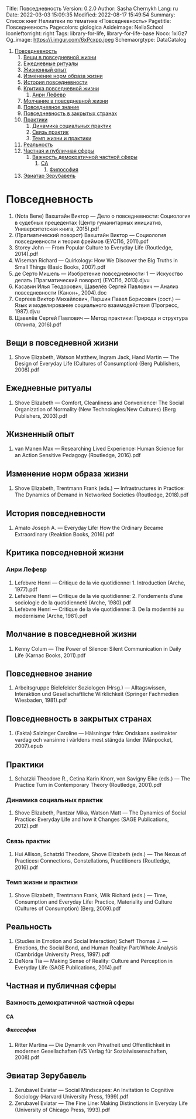 Title: Повседневность
Version: 0.2.0
Author: Sasha Chernykh
Lang: ru
Date: 2022-03-03 15:09:35
Modified: 2022-08-17 15:49:54
Summary: Список книг Нелиатеки по тематике «Повседневность»
Pagetitle: Повседневность
Pagecolors: giologica
Asideimage: NeliaSchool
Iconleftorright: right
Tags: library-for-life, library-for-life-base
Noco: 1xiGz7
Og_image: https://i.imgur.com/6xPcxpp.jpeg
Schemaorgtype: DataCatalog

<!-- MarkdownTOC -->

1. [Повседневность](#Повседневность)
	1. [Вещи в повседневной жизни](#Вещи-в-повседневной-жизни)
	1. [Ежедневные ритуалы](#Ежедневные-ритуалы)
	1. [Жизненный опыт](#Жизненный-опыт)
	1. [Изменение норм образа жизни](#Изменение-норм-образа-жизни)
	1. [История повседневности](#История-повседневности)
	1. [Критика повседневной жизни](#Критика-повседневной-жизни)
		1. [Анри Лефевр](#Анри-Лефевр)
	1. [Молчание в повседневной жизни](#Молчание-в-повседневной-жизни)
	1. [Повседневное знание](#Повседневное-знание)
	1. [Повседневность в закрытых странах](#Повседневность-в-закрытых-странах)
	1. [Практики](#Практики)
		1. [Динамика социальных практик](#Динамика-социальных-практик)
		1. [Связь практик](#Связь-практик)
		1. [Темп жизни и практики](#Темп-жизни-и-практики)
	1. [Реальность](#Реальность)
	1. [Частная и публичная сферы](#Частная-и-публичная-сферы)
		1. [Важность демократичной частной сферы](#Важность-демократичной-частной-сферы)
			1. [CA](#CA)
				1. [Философия](#Философия)
	1. [Эвиатар Зерубавель](#Эвиатар-Зерубавель)

<!-- /MarkdownTOC -->

<a id="Повседневность"></a>
# Повседневность

1. (Nota Bene) Вахштайн Виктор — Дело о повседневности꞉ Социология в судебных прецедентах (Центр гуманитарных инициатив, Университетская книга, 2015).pdf
1. (Прагматический поворот) Вахштайн Виктор — Социология повседневности и теория фреймов (ЕУСПб, 2011).pdf
1. Storey John — From Popular Culture to Everyday Life (Routledge, 2014).pdf
1. Wiseman Richard — Quirkology꞉ How We Discover the Big Truths in Small Things (Basic Books, 2007).pdf
1. де Серто Мишель — Изобретение повседневности꞉ 1 — Искусство делать (Прагматический поворот) (ЕУСПб, 2013).djvu
1. Касавин Илья Теодорович, Щавелёв Сергей Павлович — Анализ повседневности (Канон+, 2004).doc
1. Сергеев Виктор Михайлович, Паршин Павел Борисович (сост.) — Язык и моделирование социального взаимодействия (Прогресс, 1987).djvu
1. Щавелёв Сергей Павлович — Метод практики꞉ Природа и структура (Флинта, 2016).pdf

<a id="Вещи-в-повседневной-жизни"></a>
## Вещи в повседневной жизни

1. Shove Elizabeth, Watson Matthew, Ingram Jack, Hand Martin — The Design of Everyday Life (Cultures of Consumption) (Berg Publishers, 2008).pdf

<a id="Ежедневные-ритуалы"></a>
## Ежедневные ритуалы

1. Shove Elizabeth — Comfort, Cleanliness and Convenience꞉ The Social Organization of Normality (New Technologies⧸New Cultures) (Berg Publishers, 2003).pdf

<a id="Жизненный-опыт"></a>
## Жизненный опыт

1. van Manen Max — Researching Lived Experience꞉ Human Science for an Action Sensitive Pedagogy (Routledge, 2016).pdf

<a id="Изменение-норм-образа-жизни"></a>
## Изменение норм образа жизни

1. Shove Elizabeth, Trentmann Frank (eds.) — Infrastructures in Practice꞉ The Dynamics of Demand in Networked Societies (Routledge, 2018).pdf

<a id="История-повседневности"></a>
## История повседневности

1. Amato Joseph A. — Everyday Life꞉ How the Ordinary Became Extraordinary (Reaktion Books, 2016).pdf

<a id="Критика-повседневной-жизни"></a>
## Критика повседневной жизни

<a id="Анри-Лефевр"></a>
### Анри Лефевр

1. Lefebvre Henri — Critique de la vie quotidienne꞉ 1. Introduction (Arche, 1977).pdf
1. Lefebvre Henri — Critique de la vie quotidienne꞉ 2. Fondements d’une sociologie de la quotidienneté (Arche, 1980).pdf
1. Lefebvre Henri — Critique de la vie quotidienne꞉ 3. De la modernité au modernisme (Arche, 1981).pdf

<a id="Молчание-в-повседневной-жизни"></a>
## Молчание в повседневной жизни

1. Kenny Colum — The Power of Silence꞉ Silent Communication in Daily Life (Karnac Books, 2011).pdf

<a id="Повседневное-знание"></a>
## Повседневное знание

1. Arbeitsgruppe Bielefelder Soziologen (Hrsg.) — Alltagswissen, Interaktion und Gesellschaftliche Wirklichkeit (Springer Fachmedien Wiesbaden, 1981).pdf

<a id="Повседневность-в-закрытых-странах"></a>
## Повседневность в закрытых странах

1. (Fakta) Salzinger Caroline — Hälsningar från꞉ Ondskans axelmakter vardag och vansinne i världens mest stängda länder (Månpocket, 2007).epub

<a id="Практики"></a>
## Практики

1. Schatzki Theodore R., Cetina Karin Knorr, von Savigny Eike (eds.) — The Practice Turn in Contemporary Theory (Routledge, 2001).pdf

<a id="Динамика-социальных-практик"></a>
### Динамика социальных практик

1. Shove Elizabeth, Pantzar Mika, Watson Matt — The Dynamics of Social Practice꞉ Everyday Life and how it Changes (SAGE Publications, 2012).pdf

<a id="Связь-практик"></a>
### Связь практик

1. Hui Allison, Schatzki Theodore, Shove Elizabeth (eds.) — The Nexus of Practices꞉ Connections, Constellations, Practitioners (Routledge, 2016).pdf

<a id="Темп-жизни-и-практики"></a>
### Темп жизни и практики

1. Shove Elizabeth, Trentmann Frank, Wilk Richard (eds.) — Time, Consumption and Everyday Life꞉ Practice, Materiality and Culture (Cultures of Consumption) (Berg, 2009).pdf

<a id="Реальность"></a>
## Реальность

1. (Studies in Emotion and Social Interaction) Scheff Thomas J. — Emotions, the Social Bond, and Human Reality꞉ Part⧸Whole Analysis (Cambridge University Press, 1997).pdf
1. DeNora Tia — Making Sense of Reality꞉ Culture and Perception in Everyday Life (SAGE Publications, 2014).pdf

<a id="Частная-и-публичная-сферы"></a>
## Частная и публичная сферы

<a id="Важность-демократичной-частной-сферы"></a>
### Важность демократичной частной сферы

<a id="CA"></a>
#### CA

<a id="Философия"></a>
##### Философия

1. Ritter Martina — Die Dynamik von Privatheit und Offentlichkeit in modernen Gesellschaften (VS Verlag für Sozialwissenschaften, 2008).pdf

<a id="Эвиатар-Зерубавель"></a>
## Эвиатар Зерубавель

1. Zerubavel Eviatar — Social Mindscapes꞉ An Invitation to Cognitive Sociology (Harvard University Press, 1999).pdf
1. Zerubavel Eviatar — The Fine Line꞉ Making Distinctions in Everyday Life (University of Chicago Press, 1993).pdf
